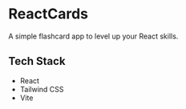 # ReactCards
A simple flashcard app to level up your React skills.

## Tech Stack
- React
- Tailwind CSS
- Vite
